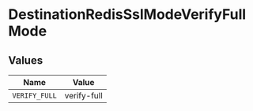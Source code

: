 # DestinationRedisSslModeVerifyFullMode


## Values

| Name          | Value         |
| ------------- | ------------- |
| `VERIFY_FULL` | verify-full   |